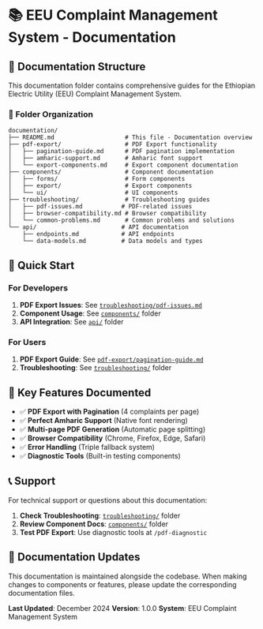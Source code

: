 # 📚 EEU Complaint Management System - Documentation

## 📁 Documentation Structure

This documentation folder contains comprehensive guides for the Ethiopian Electric Utility (EEU) Complaint Management System.

### 📂 Folder Organization

```
documentation/
├── README.md                    # This file - Documentation overview
├── pdf-export/                  # PDF Export functionality
│   ├── pagination-guide.md      # PDF pagination implementation
│   ├── amharic-support.md       # Amharic font support
│   └── export-components.md     # Export component documentation
├── components/                  # Component documentation
│   ├── forms/                   # Form components
│   ├── export/                  # Export components
│   └── ui/                      # UI components
├── troubleshooting/             # Troubleshooting guides
│   ├── pdf-issues.md           # PDF-related issues
│   ├── browser-compatibility.md # Browser compatibility
│   └── common-problems.md       # Common problems and solutions
└── api/                        # API documentation
    ├── endpoints.md            # API endpoints
    └── data-models.md          # Data models and types
```

## 🚀 Quick Start

### For Developers
1. **PDF Export Issues**: See [`troubleshooting/pdf-issues.md`](troubleshooting/pdf-issues.md)
2. **Component Usage**: See [`components/`](components/) folder
3. **API Integration**: See [`api/`](api/) folder

### For Users
1. **PDF Export Guide**: See [`pdf-export/pagination-guide.md`](pdf-export/pagination-guide.md)
2. **Troubleshooting**: See [`troubleshooting/`](troubleshooting/) folder

## 🔧 Key Features Documented

- ✅ **PDF Export with Pagination** (4 complaints per page)
- ✅ **Perfect Amharic Support** (Native font rendering)
- ✅ **Multi-page PDF Generation** (Automatic page splitting)
- ✅ **Browser Compatibility** (Chrome, Firefox, Edge, Safari)
- ✅ **Error Handling** (Triple fallback system)
- ✅ **Diagnostic Tools** (Built-in testing components)

## 📞 Support

For technical support or questions about this documentation:

1. **Check Troubleshooting**: [`troubleshooting/`](troubleshooting/) folder
2. **Review Component Docs**: [`components/`](components/) folder
3. **Test PDF Export**: Use diagnostic tools at `/pdf-diagnostic`

## 🔄 Documentation Updates

This documentation is maintained alongside the codebase. When making changes to components or features, please update the corresponding documentation files.

**Last Updated**: December 2024
**Version**: 1.0.0
**System**: EEU Complaint Management System